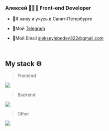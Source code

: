 ### <div align="startr">Алексей 👨🏻‍💻 Front-end Developer</div>  
  

- 👋Я живу и учусь в Санкт-Петербурге  
  

- 💬Мой [Telegram](https://t.me/nDpSmm)  
  

- 💬Мой Email alekseylebedev322@gmail.com  
  

<br/>  

<h2 align="left" id="kant0rin-stack">My stack ⚙️</h2>

> Frontend
> 
<p align="start">
  <a href="https://skillicons.dev">
    <img src="https://skillicons.dev/icons?i=nextjs,react,redux,vue,bootstrap,css,sass,tailwind,html,js,ts" />
  </a>
</p>

> Backend
> 
<p align="start">
  <a href="https://skillicons.dev">
    <img src="https://skillicons.dev/icons?i=firebase" />
  </a>
</p>

> Other
> 
<p align="start">
  <a href="https://skillicons.dev">
    <img src="https://skillicons.dev/icons?i=figma,git,netlify,vercel,vite,webpack" />
  </a>
</p>

